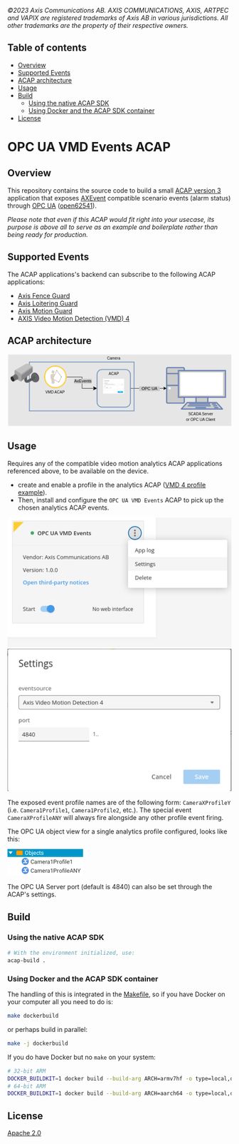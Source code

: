 *©2023 Axis Communications AB. AXIS COMMUNICATIONS, AXIS, ARTPEC and VAPIX are registered trademarks of Axis AB in various jurisdictions. All other trademarks are the property of their respective owners.*

<!-- omit from toc -->
## Table of contents

- [Overview](#overview)
- [Supported Events](#supported-events)
- [ACAP architecture](#acap-architecture)
- [Usage](#usage)
- [Build](#build)
    - [Using the native ACAP SDK](#using-the-native-acap-sdk)
    - [Using Docker and the ACAP SDK container](#using-docker-and-the-acap-sdk-container)
- [License](#license)

<!-- omit from toc -->
# OPC UA VMD Events ACAP

## Overview

This repository contains the source code to build a small [ACAP version 3](https://help.axis.com/acap-3-developer-guide) application that exposes
[AXEvent](https://www.axis.com/techsup/developer_doc/acap3/3.5/api/axevent/html/index.html) compatible scenario events (alarm status)
through [OPC UA](https://en.wikipedia.org/wiki/OPC_Unified_Architecture) ([open62541](https://open62541.org/)).

*Please note that even if this ACAP would fit right into your usecase, its
purpose is above all to serve as an example and boilerplate rather than being
ready for production.*

## Supported Events

The ACAP applications's backend can subscribe to the following ACAP applications:

- [Axis Fence Guard](https://www.axis.com/products/axis-fence-guard)
- [Axis Loitering Guard](https://www.axis.com/products/axis-loitering-guard)
- [Axis Motion Guard](https://www.axis.com/products/axis-motion-guard)
- [AXIS Video Motion Detection (VMD) 4](https://www.axis.com/products/axis-video-motion-detection)

## ACAP architecture

![acap architecture](assets/architecture.png)

## Usage

Requires any of the compatible video motion analytics ACAP applications referenced above, to be available on the device.

- create and enable a profile in the analytics ACAP ([VMD 4 profile example](https://help.axis.com/en-us/axis-video-motion-detection-4#how-to-work-with-profiles)).
- Then, install and configure the `OPC UA VMD Events` ACAP to pick up the chosen analytics ACAP events.

![Web UI Screenshot - acap](assets/acap-new-ui.png)
![Web UI Screenshot - acap settings](assets/properties-new-ui.png)

The exposed event profile names are of the following form: `CameraXProfileY` (i.e. `Camera1Profile1`, `Camera1Profile2`, etc.).
The special event `CameraXProfileANY` will always fire alongside any other profile event firing.

The OPC UA object view for a single analytics profile configured, looks like this:

![OPC UA Client Screenshot - ua objects](assets/opc-ua-exposed-objects.png)

The OPC UA Server port (default is 4840) can also be set through the ACAP's settings.

## Build

### Using the native ACAP SDK

```sh
# With the environment initialized, use:
acap-build .
```

### Using Docker and the ACAP SDK container

The handling of this is integrated in the [Makefile](Makefile), so if you have Docker on your computer all you need to do is:

```sh
make dockerbuild
```

or perhaps build in parallel:

```sh
make -j dockerbuild
```

If you do have Docker but no `make` on your system:

```sh
# 32-bit ARM
DOCKER_BUILDKIT=1 docker build --build-arg ARCH=armv7hf -o type=local,dest=. .
# 64-bit ARM
DOCKER_BUILDKIT=1 docker build --build-arg ARCH=aarch64 -o type=local,dest=. .
```

## License

[Apache 2.0](LICENSE)
